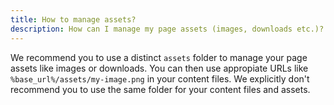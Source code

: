 ```yaml
---
title: How to manage assets?
description: How can I manage my page assets (images, downloads etc.)?
---
```


We recommend you to use a distinct `assets` folder to manage your page assets like images or downloads. You can then use appropiate URLs like `%base_url%/assets/my-image.png` in your content files. We explicitly don't recommend you to use the same folder for your content files and assets.
